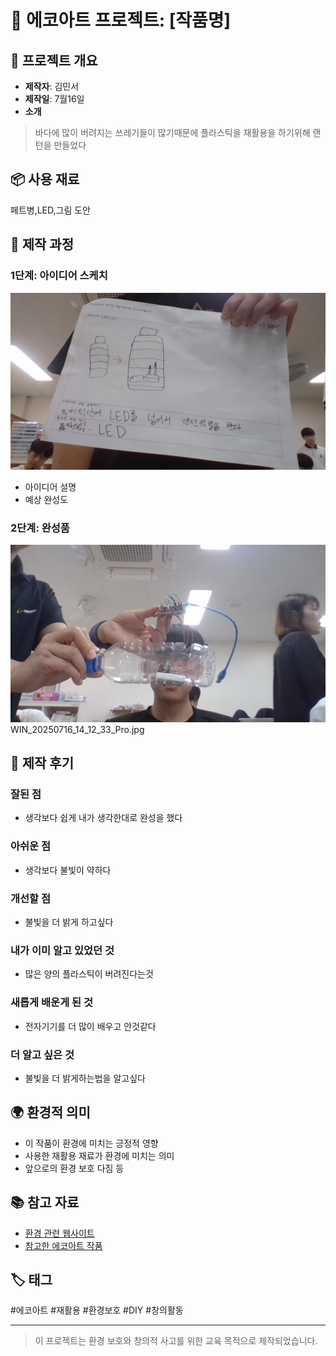 # 🌱 에코아트 프로젝트: [작품명]

## 📖 프로젝트 개요
- **제작자**: 김민서
- **제작일**: 7월16일
- **소개**
> 바다에 많이 버려지는 쓰레기들이 많기때문에 플라스틱을 재활용을 하기위해 랜턴을 만들었다

## 📦 사용 재료
페트병,LED,그림 도안

## 🔧 제작 과정

### 1단계: 아이디어 스케치
![스케치 이미지](WIN_20250716_14_12_33_Pro.jpg)
- 아이디어 설명
- 예상 완성도

### 2단계: 완성품
![완성품 1](final.jpg)
WIN_20250716_14_12_33_Pro.jpg
## 💭 제작 후기
### 잘된 점
- 생각보다 쉽게 내가 생각한대로 완성을 했다

### 아쉬운 점
- 생각보다 불빛이 약하다

### 개선할 점
- 불빛을 더 밝게 하고싶다

### 내가 이미 알고 있었던 것
- 많은 양의 플라스틱이 버려진다는것

### 새롭게 배운게 된 것
- 전자기기를 더 많이 배우고 안것같다

### 더 알고 싶은 것
- 불빛을 더 밝게하는법을 알고싶다

## 🌍 환경적 의미
- 이 작품이 환경에 미치는 긍정적 영향
- 사용한 재활용 재료가 환경에 미치는 의미
- 앞으로의 환경 보호 다짐 등

## 📚 참고 자료
- [환경 관련 웹사이트](링크)
- [참고한 에코아트 작품](링크)

## 🏷️ 태그
#에코아트 #재활용 #환경보호 #DIY #창의활동

---

> 이 프로젝트는 환경 보호와 창의적 사고를 위한 교육 목적으로 제작되었습니다.
